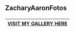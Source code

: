 ## ZacharyAaronFotos


### <div align="center">

|[VISIT MY GALLERY HERE](https://zapulam.github.io) </div>
|---